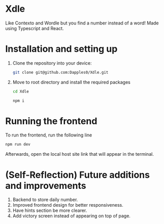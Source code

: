 # Xdle
Like Contexto and Wordle but you find a number instead of a word!
Made using Typescript and React.

# Installation and setting up
1. Clone the repository into your device:
    ```sh
    git clone git@github.com:Dapples0/Xdle.git
    ```
2. Move to root directory and install the required packages
    ```sh
    cd Xdle
    ```

    ```sh
    npm i
    ```

# Running the frontend
To run the frontend, run the following line
  ```sh
  npm run dev
  ```

  Afterwards, open the local host site link that will appear in the terminal.


# (Self-Reflection) Future additions and improvements
1. Backend to store daily number.
2. Improved frontend design for better responsiveness.
3. Have hints section be more clearer.
4. Add victory screen instead of appearing on top of page.